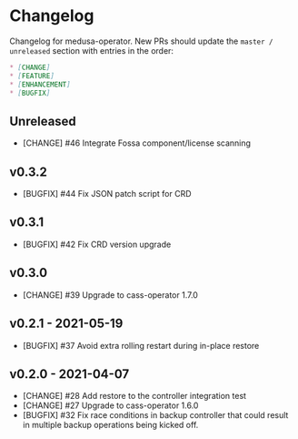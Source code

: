 # Changelog

Changelog for medusa-operator. New PRs should update the `master / unreleased` section with entries in the order:

```markdown
* [CHANGE]
* [FEATURE]
* [ENHANCEMENT]
* [BUGFIX]
```

## Unreleased

* [CHANGE] #46 Integrate Fossa component/license scanning

## v0.3.2
* [BUGFIX] #44 Fix JSON patch script for CRD

## v0.3.1
* [BUGFIX] #42 Fix CRD version upgrade

## v0.3.0
* [CHANGE] #39 Upgrade to cass-operator 1.7.0

## v0.2.1 - 2021-05-19
* [BUGFIX] #37 Avoid extra rolling restart during in-place restore

## v0.2.0 - 2021-04-07

* [CHANGE] #28 Add restore to the controller integration test
* [CHANGE] #27 Upgrade to cass-operator 1.6.0
* [BUGFIX] #32 Fix race conditions in backup controller that could result in multiple backup operations being kicked off.

